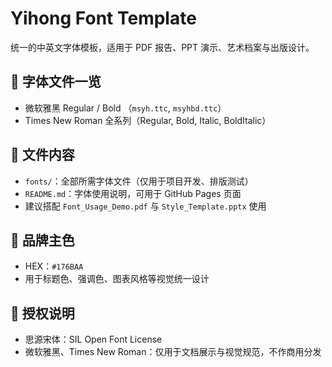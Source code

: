 # Yihong Font Template

统一的中英文字体模板，适用于 PDF 报告、PPT 演示、艺术档案与出版设计。

## 📁 字体文件一览

- 微软雅黑 Regular / Bold （`msyh.ttc`, `msyhbd.ttc`）
- Times New Roman 全系列（Regular, Bold, Italic, BoldItalic）

## 📄 文件内容

- `fonts/`：全部所需字体文件（仅用于项目开发、排版测试）
- `README.md`：字体使用说明，可用于 GitHub Pages 页面
- 建议搭配 `Font_Usage_Demo.pdf` 与 `Style_Template.pptx` 使用

## 🎨 品牌主色

- HEX：`#176BAA`
- 用于标题色、强调色、图表风格等视觉统一设计

## 🔖 授权说明

- 思源宋体：SIL Open Font License
- 微软雅黑、Times New Roman：仅用于文档展示与视觉规范，不作商用分发

